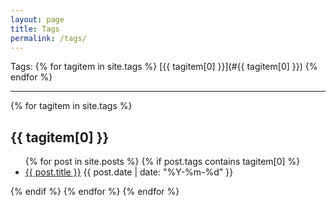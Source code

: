 ```yaml
---
layout: page
title: Tags
permalink: /tags/
---
```


<!--from http://hamishwillee.github.io/2014/06/06/tags-in-jekyll-without-plugins/ -->

Tags: {% for tagitem in site.tags %} [{{ tagitem[0] }}](#{{ tagitem[0] }}) {% endfor %}


<hr>

{% for tagitem in site.tags %}

<div id="tag_{{ tagitem[0] }}">
<h2> {{ tagitem[0] }} </h2>
 <ul>
  {% for post in site.posts %}
      {% if post.tags contains tagitem[0] %}         
        <li>
          <a class="post-link" href="{{ post.url | prepend: site.baseurl }}">{{ post.title }}</a>
          <span class="date">{{ post.date | date: "%Y-%m-%d" }}</span>
          <!--
          {% if post.tags != empty %} <div class="tag-icon-image"> {% for tag in post.tags %} <div class="tag-link"><a href="#{{ tag }}">{{ tag }}</a></div> {% endfor %}</div>{% endif %} -->
         </div>
		</li>
      {% endif %}
  {% endfor %}
</ul>

</div>
{% endfor %}



